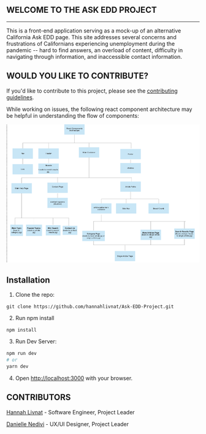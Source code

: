 ## WELCOME TO THE ASK EDD PROJECT
---------------------------

This is a front-end application serving as a mock-up of an alternative California Ask EDD page. This site addresses several concerns and frustrations of Californians experiencing unemployment during the pandemic -- hard to find answers, an overload of content, difficulty in navigating through information, and inaccessible contact information.

## WOULD YOU LIKE TO CONTRIBUTE?

If you'd like to contribute to this project, please see the [contributing guidelines](https://github.com/hannahlivnat/Ask-EDD-Project/blob/main/contributing.md).

While working on issues, the following react component architecture may be helpful in understanding the flow of components: 

![Image of Site Architecture](./assets/react-component-architecture.png)

## Installation
1. Clone the repo: 
```
git clone https://github.com/hannahlivnat/Ask-EDD-Project.git
```
2. Run npm install
```
npm install
```
3. Run Dev Server:

```bash
npm run dev
# or
yarn dev
```

4. Open [http://localhost:3000](http://localhost:3000) with your browser.

## CONTRIBUTORS
[Hannah Livnat](https://github.com/hannahlivnat) - Software Engineer, Project Leader

[Danielle Nedivi](https://www.linkedin.com/in/daniellenedivi/) - UX/UI Designer, Project Leader






